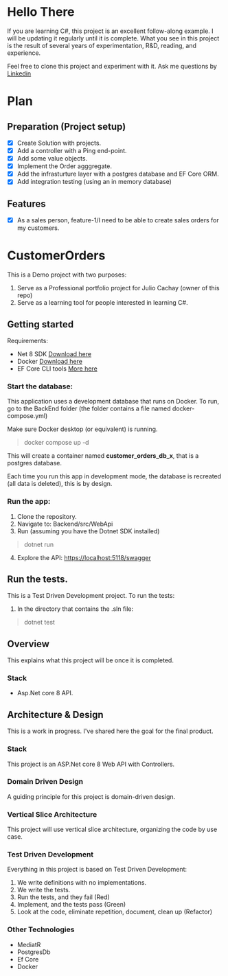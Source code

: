 # Hello There
If you are learning C#, this project is an excellent follow-along example. I will be updating it regularly until it is complete.
What you see in this project is the result of several years of experimentation, R&D, reading, and experience.

Feel free to clone this project and experiment with it. Ask me questions by [Linkedin](https://www.linkedin.com/in/julio-cachay-2a159226b/)

# Plan

## Preparation (Project setup)
- [x] Create Solution with projects.
- [x] Add a controller with a Ping end-point.
- [x] Add some value objects.
- [x] Implement the Order agggregate.
- [x] Add the infrasturture layer with a postgres database and EF Core ORM.
- [x] Add integration testing (using an in memory database)

## Features
- [x] As a sales person, feature-1/I need to be able to create sales orders for my customers.
  
# CustomerOrders

This is a Demo project with two purposes:
1. Serve as a Professional portfolio project for Julio Cachay (owner of this repo)
2. Serve as a learning tool for people interested in learning C#.

## Getting started

Requirements:
- Net 8 SDK [Download here](https://dotnet.microsoft.com/en-us/download/dotnet/8.0)
- Docker [Download here](https://www.docker.com/products/docker-desktop/)
- EF Core CLI tools [More here](https://learn.microsoft.com/en-us/ef/core/cli/dotnet)


### Start the database:
This application uses a development database that runs on Docker. To run, go to the
BackEnd folder (the folder contains a file named docker-compose.yml)

Make sure Docker desktop (or equivalent) is running.

> docker compose up -d

This will create a container named **customer_orders_db_x**, that is
a postgres database.

Each time you run this app in development mode, the database is recreated (all data is deleted),
this is by design.

### Run the app:
1. Clone the repository.
2. Navigate to: Backend/src/WebApi
3. Run (assuming you have the Dotnet SDK installed)

> dotnet run

4. Explore the API: [https://localhost:5118/swagger](https://localhost:5118/swagger)

## Run the tests.
This is a Test Driven Development project. To run the tests:
1. In the directory that contains the .sln file:

> dotnet test

## Overview
This explains what this project will be once it is completed.

### Stack

- Asp.Net core 8 API.

## Architecture & Design
This is a work in progress. I've shared here the goal for the final product.

### Stack
This project is an ASP.Net core 8 Web API with Controllers.

### Domain Driven Design
A guiding principle for this project is domain-driven design.

### Vertical Slice Architecture
This project will use vertical slice architecture, organizing the code by use case.

### Test Driven Development
Everything in this project is based on Test Driven Development:
1. We write definitions with no implementations.
2. We write the tests.
3. Run the tests, and they fail (Red)
4. Implement, and the tests pass (Green)
5. Look at the code, eliminate repetition, document, clean up (Refactor)

### Other Technologies
- MediatR
- PostgresDb
- Ef Core
- Docker
